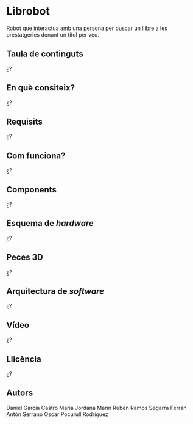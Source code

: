 # Librobot
Robot que interactua amb una persona per buscar un llibre a les prestatgeries donant un títol per veu.

## Taula de continguts
¿?

## En què consiteix?
¿?

## Requisits
¿?

## Com funciona?
¿?

## Components
¿?

## Esquema de *hardware*
¿?

## Peces 3D
¿?

## Arquitectura de *software*
¿?

## Vídeo
¿?

## Llicència
¿?

## Autors
Daniel García Castro
Maria Jordana Marín
Rubén Ramos Segarra
Ferran Antón Serrano
Oscar Pocurull Rodríguez
